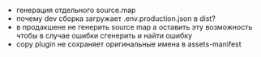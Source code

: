 -   генерация отдельного source.map
-   почему dev сборка загружает .env.production.json в dist?
-   в продакшене не генерить source map а оставить эту возможность чтобы в случае ошибки сгенерить и найти ошибку
-   copy plugin не сохраняет оригинальные имена в assets-manifest
